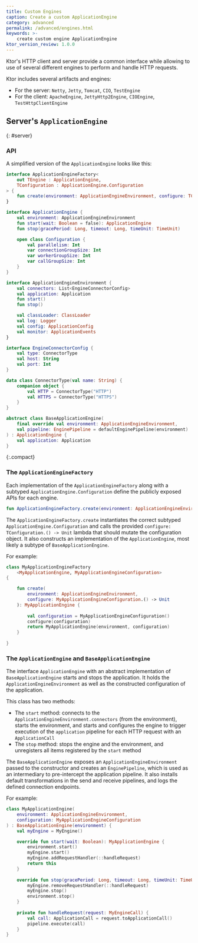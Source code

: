 ```yaml
---
title: Custom Engines
caption: Create a custom ApplicationEngine
category: advanced
permalink: /advanced/engines.html
keywords: >-
    create custom engine ApplicationEngine
ktor_version_review: 1.0.0
---
```


Ktor's HTTP client and server provide a common interface while allowing to use of several different engines to perform and handle HTTP requests.

Ktor includes several artifacts and engines:
* For the server: `Netty`, `Jetty`, `Tomcat`, `CIO`, `TestEngine`
* For the client: `ApacheEngine`, `JettyHttp2Engine`, `CIOEngine`, `TestHttpClientEngine`

## Server's `ApplicationEngine`
{: #server}

### API

A simplified version of the `ApplicationEngine` looks like this:

```kotlin
interface ApplicationEngineFactory<
    out TEngine : ApplicationEngine,
    TConfiguration : ApplicationEngine.Configuration
> {
    fun create(environment: ApplicationEngineEnvironment, configure: TConfiguration.() -> Unit): TEngine
}

interface ApplicationEngine {
    val environment: ApplicationEngineEnvironment
    fun start(wait: Boolean = false): ApplicationEngine
    fun stop(gracePeriod: Long, timeout: Long, timeUnit: TimeUnit)

    open class Configuration {
        val parallelism: Int
        var connectionGroupSize: Int
        var workerGroupSize: Int
        var callGroupSize: Int
    }
}

interface ApplicationEngineEnvironment {
    val connectors: List<EngineConnectorConfig>
    val application: Application
    fun start()
    fun stop()

    val classLoader: ClassLoader
    val log: Logger
    val config: ApplicationConfig
    val monitor: ApplicationEvents
}

interface EngineConnectorConfig {
    val type: ConnectorType
    val host: String
    val port: Int
}

data class ConnectorType(val name: String) {
    companion object {
        val HTTP = ConnectorType("HTTP")
        val HTTPS = ConnectorType("HTTPS")
    }
}

abstract class BaseApplicationEngine(
    final override val environment: ApplicationEngineEnvironment,
    val pipeline: EnginePipeline = defaultEnginePipeline(environment)
) : ApplicationEngine {
    val application: Application
}
```
{:.compact}

### The `ApplicationEngineFactory`

Each implementation of the `ApplicationEngineFactory` along with a subtyped `ApplicationEngine.Configuration` define the publicly exposed APIs for each engine.

```kotlin
fun ApplicationEngineFactory.create(environment: ApplicationEngineEnvironment, configure: TConfiguration.() -> Unit): TEngine
```

The `ApplicationEngineFactory.create` instantiates the correct subtyped `ApplicationEngine.Configuration` and calls the provided `configure: TConfiguration.() -> Unit` lambda that should mutate the configuration object. It also constructs an implementation of the `ApplicationEngine`, most likely a subtype of `BaseApplicationEngine`.

For example:

```kotlin
class MyApplicationEngineFactory
    <MyApplicationEngine, MyApplicationEngineConfiguration>
{

    fun create(
        environment: ApplicationEngineEnvironment,
        configure: MyApplicationEngineConfiguration.() -> Unit
    ): MyApplicationEngine {
    
        val configuration = MyApplicationEngineConfiguration()
        configure(configuration)
        return MyApplicationEngine(environment, configuration)
    }
    
}
```

### The `ApplicationEngine` and `BaseApplicationEngine`

The interface `ApplicationEngine` with an abstract implementation of `BaseApplicationEngine` starts and stops the application. It holds the `ApplicationEngineEnvironment` as well as the constructed configuration of the application.

This class has two methods:

* The `start` method: connects to the `ApplicationEngineEnvironment.connectors` (from the environment), starts the environment, and starts and configures the engine to trigger execution of the `application` pipeline for each HTTP request with an `ApplicationCall`
* The `stop` method: stops the engine and the environment, and unregisters all items registered by the `start` method

The `BaseApplicationEngine` exposes an `ApplicationEngineEnvironment` passed to the constructor and creates an `EnginePipeline`, which is used as an intermediary to pre-intercept the application pipeline. It also installs default transformations in the send and receive pipelines, and logs the defined connection endpoints.

For example:

```kotlin
class MyApplicationEngine(
    environment: ApplicationEngineEnvironment,
    configuration: MyApplicationEngineConfiguration
) : BaseApplicationEngine(environment) {
    val myEngine = MyEngine()

    override fun start(wait: Boolean): MyApplicationEngine {
        environment.start()
        myEngine.start()
        myEngine.addRequestHandler(::handleRequest)
        return this
    }
    
    override fun stop(gracePeriod: Long, timeout: Long, timeUnit: TimeUnit) {
        myEngine.removeRequestHandler(::handleRequest)
        myEngine.stop()
        environment.stop()
    }
    
    private fun handleRequest(request: MyEngineCall) {
        val call: ApplicationCall = request.toApplicationCall()
        pipeline.execute(call)
    }
}

```
